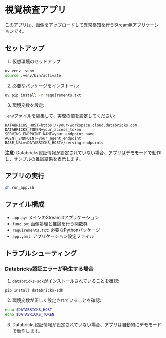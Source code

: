# 視覚検査アプリ

このアプリは、画像をアップロードして異常検知を行うStreamlitアプリケーションです。

## セットアップ

1. 仮想環境のセットアップ

```bash
uv venv .venv
source .venv/bin/activate
```

2. 必要なパッケージをインストール:

```bash
uv pip install -r requirements.txt
```

3. 環境変数を設定:

`.env`ファイルを編集して、実際の値を設定してください:

```
DATABRICKS_HOST=https://your-workspace.cloud.databricks.com
DATABRICKS_TOKEN=your_access_token
SERVING_ENDPOINT_NAME=your_endpoint_name
AGENT_ENDPOINT=your_agent_endpoint
BASE_URL=<DATABRICKS_HOST>/serving-endpoints
```

**注意**: Databricks認証情報が設定されていない場合、アプリはデモモードで動作し、サンプルの推論結果を表示します。

## アプリの実行

```bash
sh run_app.sh
```

## ファイル構成

- `app.py`: メインのStreamlitアプリケーション
- `func.py`: 画像処理と推論を行う関数群
- `requirements.txt`: 必要なPythonパッケージ
- `app.yaml`: アプリケーション設定ファイル

## トラブルシューティング

### Databricks認証エラーが発生する場合

1. `databricks-sdk`がインストールされていることを確認:

```bash
pip install databricks-sdk
```

2. 環境変数が正しく設定されていることを確認:

```bash
echo $DATABRICKS_HOST
echo $DATABRICKS_TOKEN
```

3. Databricks認証情報が設定されていない場合、アプリは自動的にデモモードで動作します。
